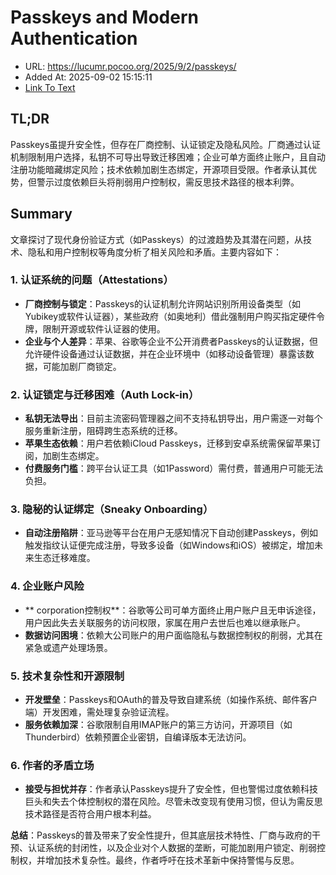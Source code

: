 # Passkeys and Modern Authentication
- URL: https://lucumr.pocoo.org/2025/9/2/passkeys/
- Added At: 2025-09-02 15:15:11
- [Link To Text](2025-09-02-passkeys-and-modern-authentication_raw.md)

## TL;DR


Passkeys虽提升安全性，但存在厂商控制、认证锁定及隐私风险。厂商通过认证机制限制用户选择，私钥不可导出导致迁移困难；企业可单方面终止账户，且自动注册功能暗藏绑定风险；技术依赖加剧生态绑定，开源项目受限。作者承认其优势，但警示过度依赖巨头将削弱用户控制权，需反思技术路径的根本利弊。

## Summary


文章探讨了现代身份验证方式（如Passkeys）的过渡趋势及其潜在问题，从技术、隐私和用户控制权等角度分析了相关风险和矛盾。主要内容如下：

### 1. 认证系统的问题（Attestations）
- **厂商控制与锁定**：Passkeys的认证机制允许网站识别所用设备类型（如Yubikey或软件认证器），某些政府（如奥地利）借此强制用户购买指定硬件令牌，限制开源或软件认证器的使用。
- **企业与个人差异**：苹果、谷歌等企业不公开消费者Passkeys的认证数据，但允许硬件设备通过认证数据，并在企业环境中（如移动设备管理）暴露该数据，可能加剧厂商锁定。

### 2. 认证锁定与迁移困难（Auth Lock-in）
- **私钥无法导出**：目前主流密码管理器之间不支持私钥导出，用户需逐一对每个服务重新注册，阻碍跨生态系统的迁移。
- **苹果生态依赖**：用户若依赖iCloud Passkeys，迁移到安卓系统需保留苹果订阅，加剧生态绑定。
- **付费服务门槛**：跨平台认证工具（如1Password）需付费，普通用户可能无法负担。

### 3. 隐秘的认证绑定（Sneaky Onboarding）
- **自动注册陷阱**：亚马逊等平台在用户无感知情况下自动创建Passkeys，例如触发指纹认证便完成注册，导致多设备（如Windows和iOS）被绑定，增加未来生态迁移难度。

### 4. 企业账户风险
- ** corporation控制权**：谷歌等公司可单方面终止用户账户且无申诉途径，用户因此失去关联服务的访问权限，家属在用户去世后也难以继承账户。
- **数据访问困境**：依赖大公司账户的用户面临隐私与数据控制权的削弱，尤其在紧急或遗产处理场景。

### 5. 技术复杂性和开源限制
- **开发壁垒**：Passkeys和OAuth的普及导致自建系统（如操作系统、邮件客户端）开发困难，需处理复杂验证流程。
- **服务依赖加深**：谷歌限制自用IMAP账户的第三方访问，开源项目（如Thunderbird）依赖预置企业密钥，自编译版本无法访问。

### 6. 作者的矛盾立场
- **接受与担忧并存**：作者承认Passkeys提升了安全性，但也警惕过度依赖科技巨头和失去个体控制权的潜在风险。尽管未改变现有使用习惯，但认为需反思技术路径是否符合用户根本利益。

**总结**：Passkeys的普及带来了安全性提升，但其底层技术特性、厂商与政府的干预、认证系统的封闭性，以及企业对个人数据的垄断，可能加剧用户锁定、削弱控制权，并增加技术复杂性。最终，作者呼吁在技术革新中保持警惕与反思。
